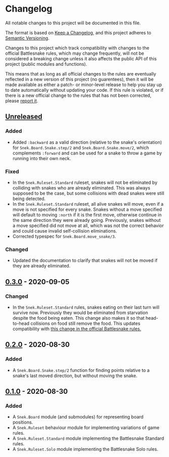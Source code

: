 # Changelog

All notable changes to this project will be documented in this file.

The format is based on [Keep a Changelog][keepachangelog], and this project
adheres to [Semantic Versioning][semver].

Changes to this project which track compatibility with changes to the official
Battlesnake rules, which may change frequently, will not be considered a
breaking change unless it also affects the public API of this project (public
modules and functions).

This means that as long as all official changes to the rules are eventually
reflected in a new version of this project (no guarentees), then it will be
made available as either a patch- or minor-level release to help you stay up to
date automatically without updating your code. If this rule is violated, or if
there is a new official change to the rules that has not been corrected, please
[report it][issues].

## [Unreleased]

### Added

- Added `:backward` as a valid direction (relative to the snake's orientation)
  for `Snek.Board.Snake.step/2` and `Snek.Board.Snake.move/2`, which complements `:forward` and can
  be used for a snake to throw a game by running into their own neck.

### Fixed

- In the `Snek.Ruleset.Standard` ruleset, snakes will not be eliminated by
  colliding with snakes who are already eliminated. This was always supposed to
  be the case, but some collisions with dead snakes were still being detected.
- In the `Snek.Ruleset.Standard` ruleset, all alive snakes will move, even if a
  move is not specified for every snake. Snakes without a move specified will
  default to moving `:north` if it is the first move, otherwise continue in the
  same direction they were already going. Previously, snakes without a move
  specified did not move at all, which was not the correct behavior and could
  cause invalid self-collision eliminations.
- Corrected typespec for `Snek.Board.move_snake/3`.

### Changed

- Updated the documentation to clarify that snakes will not be moved if they
  are already eliminated.

## [0.3.0] - 2020-09-05

### Changed

- In the `Snek.Ruleset.Standard` rules, snakes eating on their
  last turn will survive now. Previously they would be eliminated from
  starvation despite the food being eaten. This change also makes it so that
  head-to-head collisions on food still remove the food. This updates
  compatibility with [this change in the official Battlesnake
  rules.](https://github.com/BattlesnakeOfficial/rules/commit/a342f87ed6c18f16d3d0fc099d94d047e31d4611)

## [0.2.0] - 2020-08-30

### Added

- A `Snek.Board.Snake.step/2` function for finding points relative to a snake's
  last moved direction, but without moving the snake.

## [0.1.0] - 2020-08-30

### Added

- A `Snek.Board` module (and submodules) for representing board positions.
- A `Snek.Ruleset` behaviour module for implementing variations of game rules.
- A `Snek.Ruleset.Standard` module implementing the Battlesnake Standard rules.
- A `Snek.Ruleset.Solo` module implementing the Battlesnake Solo rules.

[Unreleased]: https://github.com/xtagon/snek/compare/v0.3.0...edge
[0.3.0]: https://github.com/xtagon/snek/compare/v0.2.0...v0.3.0
[0.2.0]: https://github.com/xtagon/snek/compare/v0.1.0...v0.2.0
[0.1.0]: https://github.com/xtagon/snek/releases/tag/v0.1.0

[keepachangelog]: https://keepachangelog.com/en/1.0.0/
[semver]: https://semver.org/spec/v2.0.0.html
[issues]: https://github.com/xtagon/snek/issues
